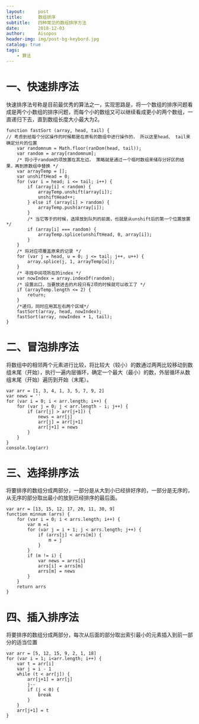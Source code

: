```yaml
---
layout:     post
title:      数组排序
subtitle:   四种常见的数组排序方法
date:       2018-12-03
author:     Aisopos
header-img: img/post-bg-keybord.jpg
catalog: true
tags:
    - 算法
---
```


# 一、快速排序法

快速排序法号称是目前最优秀的算法之一，实现思路是，将一个数组的排序问题看成是两个小数组的排序问题，而每个小的数组又可以继续看成更小的两个数组，一直递归下去，直到数组长度大小最大为2。

    function fastSort (array, head, tail) {
    // 考虑到给每个分区操作的时候都是在原有的数组中进行操作的， 所以这里head、 tail来确定分片的位置
        var randomnum = Math.floor(ranDom(head, tail));
        var random = array[randomnum];
        /* 将小于random的项放置在其左边， 策略就是通过一个临时数组来储存分好区的结果，再到原数组中替换 */
        var arrayTemp = [];
        var unshiftHead = 0;
        for (var i = head; i <= tail; i++) {
            if (array[i] < random) {
                arrayTemp.unshift(array[i]);
                unshiftHead++;
            } else if (array[i] > random) {
                arrayTemp.push(array[i]);
            }
            /* 当它等于的时候，选择放到队列的前面，也就是从unshift后的第一个位置放置 */
            if (array[i] === random) {
                arrayTemp.splice(unshiftHead, 0, array[i]);
            }
        }
        /* 将对应项覆盖原来的记录 */
        for (var j = head, u = 0; j <= tail; j++, u++) {
            array.splice(j, 1, arrayTemp[u]);
        }
        /* 寻找中间项所在的index */
        var nowIndex = array.indexOf(random);
        /* 设置出口，当要放进去的片段只有2项的时候就可以收工了 */
        if (arrayTemp.length <= 2) {
            return;
        }
        /*递归，同时应用其左右两个区域*/
        fastSort(array, head, nowIndex);
        fastSort(array, nowIndex + 1, tail);
    }

# 二、冒泡排序法

将数组中的相邻两个元素进行比较，将比较大（较小）的数通过两两比较移动到数组末尾（开始），执行一遍内层循环，确定一个最大（最小）的数，外层循环从数组末尾（开始）遍历到开始（末尾）。

    var arr = [1, 3, 4, 1, 3, 5, 7, 9, 2]
    var news = ''
    for (var i = 0; i < arr.length; i++) {
        for (var j = 0; j < arr.length - i; j++) {
            if (arr[j] > arr[j+1]) {
                news = arr[j]
                arr[j] = arr[j+1]
                arr[j+1] = news
            }
        }
    }
    console.log(arr)

# 三、选择排序法

将要排序的数组分成两部分，一部分是从大到小已经排好序的，一部分是无序的，从无序的部分取出最小的放到已经排序的最后面。

    var arr = [13, 15, 12, 17, 20, 11, 30, 9]
    function minnum (arrs) {
        for (var i = 0; i < arrs.length; i++) {
            var m =i
            for (var j = i + 1; j < arrs.length; j++) {
                if (arrs[j] < arrs[m]) {
                    m = j
                }
            }
            if (m != i) {
                var news = arrs[i]
                arrs[i] = arrs[m]
                arrs[m] = news
            }
        }
        return arrs
    }

# 四、插入排序法

将要排序的数组分成两部分，每次从后面的部分取出索引最小的元素插入到前一部分的适当位置

    var arr = [5, 12, 15, 9, 2, 1, 18]
    for (var i = 1; i<arr.length; i++) {
        var t = arr[i]
        var j = i - 1
        while (t < arr[j]) {
            arr[j+1] = arr[j]
            j--
            if (j < 0) {
                break
            }
        }
        arr[j+1] = t
    }